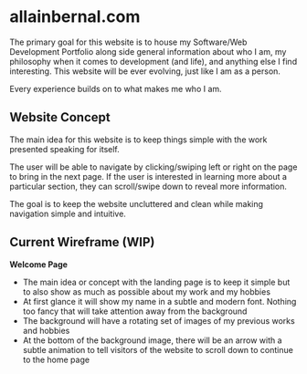 # allainbernal.com

The primary goal for this website is to house my Software/Web Development Portfolio along side general information about who I am, my philosophy when it comes to development (and life), and anything else I find interesting. This website will be ever evolving, just like I am as a person. 

Every experience builds on to what makes me who I am.

## Website Concept

The main idea for this website is to keep things simple with the work presented speaking for itself. 

The user will be able to navigate by clicking/swiping left or right on the page to bring in the next page. If the user is interested in learning more about a particular section, they can scroll/swipe down to reveal more information.

The goal is to keep the website uncluttered and clean while making navigation simple and intuitive.

## Current Wireframe (WIP)

**Welcome Page**
- The main idea or concept with the landing page is to keep it simple but to also show as much as possible about my work and my hobbies
- At first glance it will show my name in a subtle and modern font. Nothing too fancy that will take attention away from the background
- The background will have a rotating set of images of my previous works and hobbies
- At the bottom of the background image, there will be an arrow with a subtle animation to tell visitors of the website to scroll down to continue to the home page
